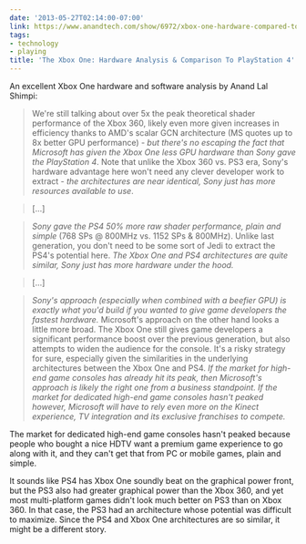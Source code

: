 ```yaml
---
date: '2013-05-27T02:14:00-07:00'
link: https://www.anandtech.com/show/6972/xbox-one-hardware-compared-to-playstation-4
tags:
- technology
- playing
title: 'The Xbox One: Hardware Analysis & Comparison To PlayStation 4'
---
```


An excellent Xbox One hardware and software analysis by Anand Lal Shimpi:

>We're still talking about over 5x the peak theoretical shader performance of the Xbox 360, likely even more given increases in efficiency thanks to AMD's scalar GCN architecture (MS quotes up to 8x better GPU performance) - *but there's no escaping the fact that Microsoft has given the Xbox One less GPU hardware than Sony gave the PlayStation 4*. Note that unlike the Xbox 360 vs. PS3 era, Sony's hardware advantage here won't need any clever developer work to extract - *the architectures are near identical, Sony just has more resources available to use*.

>[...]

>*Sony gave the PS4 50% more raw shader performance, plain and simple* (768 SPs @ 800MHz vs. 1152 SPs &amp; 800MHz). Unlike last generation, you don't need to be some sort of Jedi to extract the PS4's potential here. *The Xbox One and PS4 architectures are quite similar, Sony just has more hardware under the hood.*

>[...]

>*Sony's approach (especially when combined with a beefier GPU) is exactly what you'd build if you wanted to give game developers the fastest hardware.* Microsoft's approach on the other hand looks a little more broad. The Xbox One still gives game developers a significant performance boost over the previous generation, but also attempts to widen the audience for the console. It's a risky strategy for sure, especially given the similarities in the underlying architectures between the Xbox One and PS4. *If the market for high-end game consoles has already hit its peak, then Microsoft's approach is likely the right one from a business standpoint. If the market for dedicated high-end game consoles hasn't peaked however, Microsoft will have to rely even more on the Kinect experience, TV integration and its exclusive franchises to compete.*

The market for dedicated high-end game consoles hasn't peaked because people who bought a nice HDTV want a premium game experience to go along with it, and they can't get that from PC or mobile games, plain and simple.

It sounds like PS4 has Xbox One soundly beat on the graphical power front, but the PS3 also had greater graphical power than the Xbox 360, and yet most multi-platform games didn't look much better on PS3 than on Xbox 360. In that case, the PS3 had an architecture whose potential was difficult to maximize. Since the PS4 and Xbox One architectures are so similar, it might be a different story.
